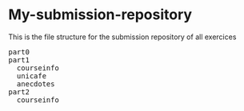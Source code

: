 # My-submission-repository

This is the file structure for the submission repository of all exercices

<pre>
part0
part1
  courseinfo
  unicafe
  anecdotes
part2
  courseinfo  
</pre>
